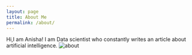 ```yaml
---
layout: page
title: About Me
permalink: /about/
---
```


Hi,I am Anisha!
I am Data scientist who constantly writes an article about artificial intelligence.
![about](https://user-images.githubusercontent.com/75604769/174603736-bdba74fb-92ae-4885-b6b9-ba6bd82f77eb.png)

